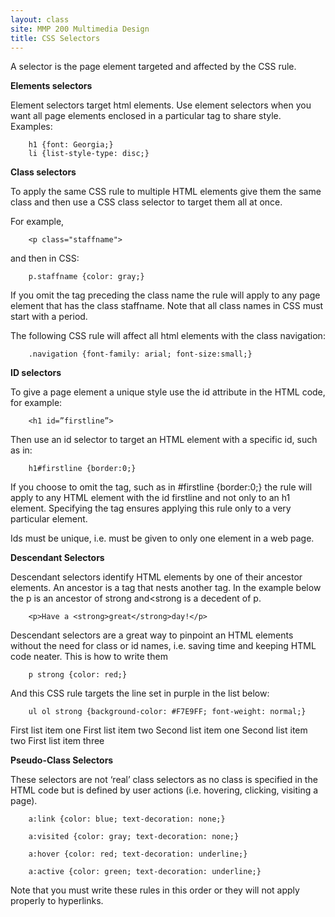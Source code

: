 ```yaml
---
layout: class
site: MMP 200 Multimedia Design
title: CSS Selectors
---
```

A selector is the page element targeted and affected by the CSS rule.

**Elements selectors**

Element selectors target html elements. Use element selectors when you want all page elements enclosed in a particular tag to share style. Examples:

        h1 {font: Georgia;}
        li {list-style-type: disc;}

**Class selectors**

To apply the same CSS rule to multiple HTML elements give them the same class and then use a CSS class selector to target them all at once.

For example,
        
        <p class="staffname"> 
        
and then in CSS:

        p.staffname {color: gray;}

If you omit the tag preceding the class name the rule will apply to any page element that has the class staffname. Note that all class names in CSS must start with a period.

The following CSS rule will affect all html elements with the class navigation:

        .navigation {font-family: arial; font-size:small;}

**ID selectors**

To give a page element a unique style use the id attribute in the HTML code, for example: 

        <h1 id=”firstline”>

Then use an id selector to target an HTML element with a specific id, such as in:

        h1#firstline {border:0;}

If you choose to omit the tag, such as in 
        #firstline {border:0;} 
the rule will apply to any HTML element with the id firstline and not only to an h1 element. Specifying the tag ensures applying this rule only to a very particular element.

Ids must be unique, i.e. must be given to only one element in a web page.

**Descendant Selectors**

Descendant selectors identify HTML elements by one of their ancestor elements. An ancestor is a tag that nests another tag. In the example below the p is an ancestor of strong and<strong is a decedent of p.

        <p>Have a <strong>great</strong>day!</p>

Descendant selectors are a great way to pinpoint an HTML elements without the need for class or id names, i.e. saving time and keeping HTML code neater. This is how to write them

        p strong {color: red;}

And this CSS rule targets the line set in purple in the list below:

        ul ol strong {background-color: #F7E9FF; font-weight: normal;}

First list item one
First list item two
Second list item one
Second list item two
First list item three

**Pseudo-Class Selectors**

These selectors are not ‘real’ class selectors as no class is specified in the HTML code but is defined by user actions (i.e. hovering, clicking, visiting a page).

        a:link {color: blue; text-decoration: none;}

        a:visited {color: gray; text-decoration: none;}

        a:hover {color: red; text-decoration: underline;}

        a:active {color: green; text-decoration: underline;}

Note that you must write these rules in this order or they will not apply properly to hyperlinks.

